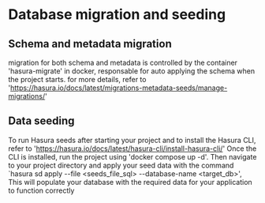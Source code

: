 # Database migration and seeding

## Schema and metadata migration

migration for both schema and metadata is controlled by the container 'hasura-migrate' in docker,
responsable for auto applying the schema when the project starts.
for more details, refer to 'https://hasura.io/docs/latest/migrations-metadata-seeds/manage-migrations/'

## Data seeding

To run Hasura seeds after starting your project
and to install the Hasura CLI, refer to 'https://hasura.io/docs/latest/hasura-cli/install-hasura-cli/'
Once the CLI is installed, run the project using 'docker compose up -d'.
Then navigate to your project directory and apply your seed data with the command `hasura sd apply --file <seeds_file_sql> --database-name <target_db>', This will populate your database with the required data for your application to function correctly
